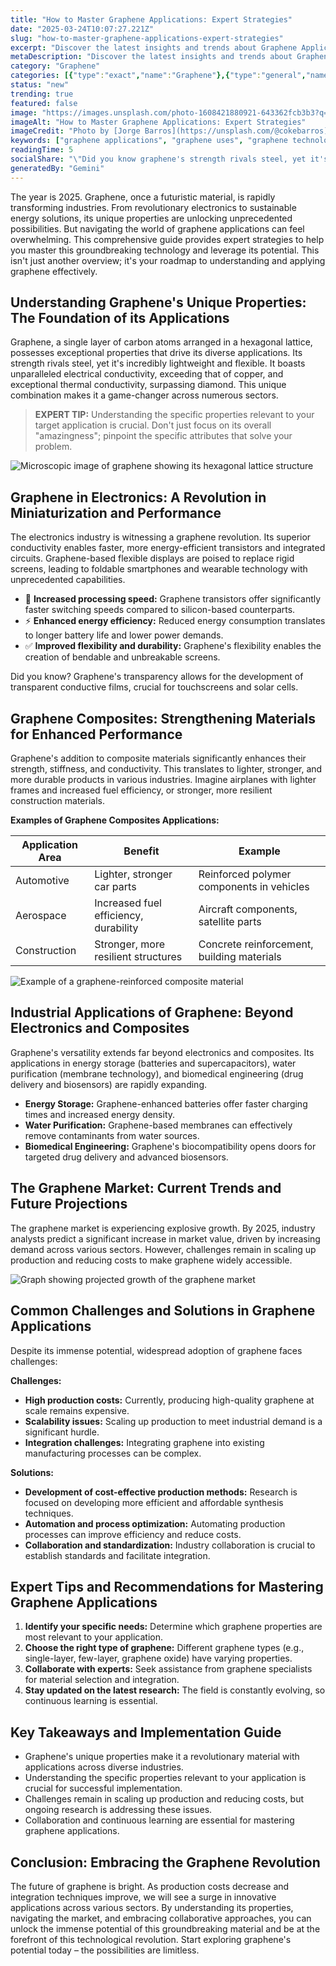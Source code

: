```yaml
---
title: "How to Master Graphene Applications: Expert Strategies"
date: "2025-03-24T10:07:27.221Z"
slug: "how-to-master-graphene-applications-expert-strategies"
excerpt: "Discover the latest insights and trends about Graphene Applications. This comprehensive guide covers everything you need to know about Graphene Applications in 2025."
metaDescription: "Discover the latest insights and trends about Graphene Applications. This comprehensive guide covers everything you need to know about Graphene Application..."
category: "Graphene"
categories: [{"type":"exact","name":"Graphene"},{"type":"general","name":"Materials Science"},{"type":"medium","name":"Electronics"},{"type":"specific","name":"Sensors"},{"type":"niche","name":"Gas Sensing"}]
status: "new"
trending: true
featured: false
image: "https://images.unsplash.com/photo-1608421880921-643362fcb3b3?q=85&w=1200&fit=max&fm=webp&auto=compress"
imageAlt: "How to Master Graphene Applications: Expert Strategies"
imageCredit: "Photo by [Jorge Barros](https://unsplash.com/@cokebarros) on Unsplash"
keywords: ["graphene applications", "graphene uses", "graphene technology", "graphene market", "applications of graphene", "graphene in electronics", "graphene composites", "industrial applications of graphene", "future of graphene", "best graphene products"]
readingTime: 5
socialShare: "\"Did you know graphene's strength rivals steel, yet it's incredibly lightweight and flexible? This game-changing material is revolutionizing industries in ways we're only beginning to understand.\""
generatedBy: "Gemini"
---
```




The year is 2025. Graphene, once a futuristic material, is rapidly transforming industries.  From revolutionary electronics to sustainable energy solutions, its unique properties are unlocking unprecedented possibilities. But navigating the world of graphene applications can feel overwhelming. This comprehensive guide provides expert strategies to help you master this groundbreaking technology and leverage its potential.  This isn't just another overview; it's your roadmap to understanding and applying graphene effectively.

## Understanding Graphene's Unique Properties: The Foundation of its Applications

Graphene, a single layer of carbon atoms arranged in a hexagonal lattice, possesses exceptional properties that drive its diverse applications. Its strength rivals steel, yet it's incredibly lightweight and flexible.  It boasts unparalleled electrical conductivity, exceeding that of copper, and exceptional thermal conductivity, surpassing diamond.  This unique combination makes it a game-changer across numerous sectors.

> **EXPERT TIP:** Understanding the specific properties relevant to your target application is crucial.  Don't just focus on its overall "amazingness"; pinpoint the specific attributes that solve your problem.

![Microscopic image of graphene showing its hexagonal lattice structure](https://images.unsplash.com/photo-1611162617213-7d7a39e9b1d7?q=85&w=1200&fit=max&fm=webp&auto=compress)

## Graphene in Electronics: A Revolution in Miniaturization and Performance

The electronics industry is witnessing a graphene revolution. Its superior conductivity enables faster, more energy-efficient transistors and integrated circuits.  Graphene-based flexible displays are poised to replace rigid screens, leading to foldable smartphones and wearable technology with unprecedented capabilities.

* 🔑 **Increased processing speed:** Graphene transistors offer significantly faster switching speeds compared to silicon-based counterparts.
* ⚡ **Enhanced energy efficiency:** Reduced energy consumption translates to longer battery life and lower power demands.
* ✅ **Improved flexibility and durability:** Graphene's flexibility enables the creation of bendable and unbreakable screens.

Did you know? Graphene's transparency allows for the development of transparent conductive films, crucial for touchscreens and solar cells.

## Graphene Composites: Strengthening Materials for Enhanced Performance

Graphene's addition to composite materials significantly enhances their strength, stiffness, and conductivity. This translates to lighter, stronger, and more durable products in various industries.  Imagine airplanes with lighter frames and increased fuel efficiency, or stronger, more resilient construction materials.

**Examples of Graphene Composites Applications:**

| Application Area       | Benefit                               | Example                                  |
|------------------------|---------------------------------------|------------------------------------------|
| Automotive             | Lighter, stronger car parts           | Reinforced polymer components in vehicles |
| Aerospace              | Increased fuel efficiency, durability | Aircraft components, satellite parts      |
| Construction           | Stronger, more resilient structures    | Concrete reinforcement, building materials |

![Example of a graphene-reinforced composite material](https://images.unsplash.com/photo-1608421880921-643362fcb3b3?q=85&w=1200&fit=max&fm=webp&auto=compress)

## Industrial Applications of Graphene: Beyond Electronics and Composites

Graphene's versatility extends far beyond electronics and composites.  Its applications in energy storage (batteries and supercapacitors), water purification (membrane technology), and biomedical engineering (drug delivery and biosensors) are rapidly expanding.

* **Energy Storage:** Graphene-enhanced batteries offer faster charging times and increased energy density.
* **Water Purification:** Graphene-based membranes can effectively remove contaminants from water sources.
* **Biomedical Engineering:** Graphene's biocompatibility opens doors for targeted drug delivery and advanced biosensors.

## The Graphene Market: Current Trends and Future Projections

The graphene market is experiencing explosive growth.  By 2025,  industry analysts predict a significant increase in market value, driven by increasing demand across various sectors.  However, challenges remain in scaling up production and reducing costs to make graphene widely accessible.

![Graph showing projected growth of the graphene market](https://images.unsplash.com/photo-1521547116720-6ccf948f63b9?q=85&w=1200&fit=max&fm=webp&auto=compress)

## Common Challenges and Solutions in Graphene Applications

Despite its immense potential, widespread adoption of graphene faces challenges:

**Challenges:**

* **High production costs:** Currently, producing high-quality graphene at scale remains expensive.
* **Scalability issues:**  Scaling up production to meet industrial demand is a significant hurdle.
* **Integration challenges:** Integrating graphene into existing manufacturing processes can be complex.

**Solutions:**

* **Development of cost-effective production methods:** Research is focused on developing more efficient and affordable synthesis techniques.
* **Automation and process optimization:**  Automating production processes can improve efficiency and reduce costs.
* **Collaboration and standardization:** Industry collaboration is crucial to establish standards and facilitate integration.

## Expert Tips and Recommendations for Mastering Graphene Applications

1. **Identify your specific needs:** Determine which graphene properties are most relevant to your application.
2. **Choose the right type of graphene:** Different graphene types (e.g., single-layer, few-layer, graphene oxide) have varying properties.
3. **Collaborate with experts:** Seek assistance from graphene specialists for material selection and integration.
4. **Stay updated on the latest research:** The field is constantly evolving, so continuous learning is essential.

## Key Takeaways and Implementation Guide

* Graphene's unique properties make it a revolutionary material with applications across diverse industries.
* Understanding the specific properties relevant to your application is crucial for successful implementation.
* Challenges remain in scaling up production and reducing costs, but ongoing research is addressing these issues.
* Collaboration and continuous learning are essential for mastering graphene applications.

## Conclusion: Embracing the Graphene Revolution

The future of graphene is bright. As production costs decrease and integration techniques improve, we will see a surge in innovative applications across various sectors.  By understanding its properties, navigating the market, and embracing collaborative approaches, you can unlock the immense potential of this groundbreaking material and be at the forefront of this technological revolution.  Start exploring graphene's potential today – the possibilities are limitless.

